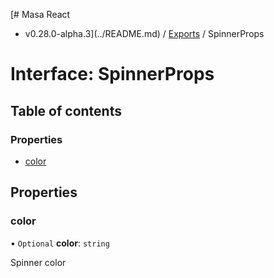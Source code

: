 [# Masa React
 - v0.28.0-alpha.3](../README.md) / [Exports](../modules.md) / SpinnerProps

# Interface: SpinnerProps

## Table of contents

### Properties

- [color](SpinnerProps.md#color)

## Properties

### color

• `Optional` **color**: `string`

Spinner color
